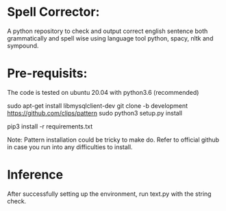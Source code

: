 # Spell Corrector:
A python repository to check and output correct english sentence both grammatically and spell wise using language tool python, spacy, nltk and sympound.

# Pre-requisits:
The code is tested on ubuntu 20.04 with python3.6 (recommended)

sudo apt-get install libmysqlclient-dev
git clone -b development https://github.com/clips/pattern
sudo python3 setup.py install

pip3 install -r requirements.txt

Note: Pattern installation could be tricky to make do. Refer to official github in case you run into any difficulties to install.

# Inference
After successfully setting up the environment, run text.py with the string check.
